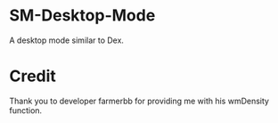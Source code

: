 # SM-Desktop-Mode
A desktop mode similar to Dex.

# Credit
Thank you to developer farmerbb for providing me with his wmDensity function.
